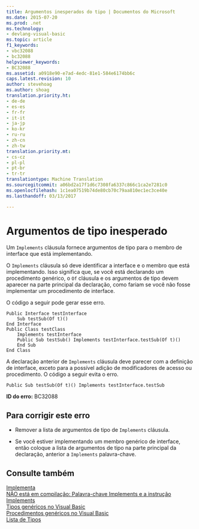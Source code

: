 ```yaml
---
title: Argumentos inesperados do tipo | Documentos do Microsoft
ms.date: 2015-07-20
ms.prod: .net
ms.technology:
- devlang-visual-basic
ms.topic: article
f1_keywords:
- vbc32088
- bc32088
helpviewer_keywords:
- BC32088
ms.assetid: a0918e90-e7ad-4edc-81e1-584e6174bb6c
caps.latest.revision: 10
author: stevehoag
ms.author: shoag
translation.priority.ht:
- de-de
- es-es
- fr-fr
- it-it
- ja-jp
- ko-kr
- ru-ru
- zh-cn
- zh-tw
translation.priority.mt:
- cs-cz
- pl-pl
- pt-br
- tr-tr
translationtype: Machine Translation
ms.sourcegitcommit: a06bd2a17f1d6c7308fa6337c866c1ca2e7281c0
ms.openlocfilehash: 1c1ea07519b74de80cb70c79aa810ec1ec3ce40e
ms.lasthandoff: 03/13/2017

---
```

# <a name="type-arguments-unexpected"></a>Argumentos de tipo inesperado
Um `Implements` cláusula fornece argumentos de tipo para o membro de interface que está implementando.  
  
 O `Implements` cláusula só deve identificar a interface e o membro que está implementando. Isso significa que, se você está declarando um procedimento genérico, o `Of` cláusula e os argumentos de tipo devem aparecer na parte principal da declaração, como fariam se você não fosse implementar um procedimento de interface.  
  
 O código a seguir pode gerar esse erro.  
  
```  
Public Interface testInterface  
    Sub testSub(Of t)()  
End Interface  
Public Class testClass  
    Implements testInterface  
    Public Sub testSub() Implements testInterface.testSub(Of t)()  
    End Sub  
End Class  
```  
  
 A declaração anterior de `Implements` cláusula deve parecer com a definição de interface, exceto para a possível adição de modificadores de acesso ou procedimento. O código a seguir evita o erro.  
  
```  
Public Sub testSub(Of t)() Implements testInterface.testSub  
```  
  
 **ID do erro:** BC32088  
  
## <a name="to-correct-this-error"></a>Para corrigir este erro  
  
-   Remover a lista de argumentos de tipo de `Implements` cláusula.  
  
-   Se você estiver implementando um membro genérico de interface, então coloque a lista de argumentos de tipo na parte principal da declaração, anterior a `Implements` palavra-chave.  
  
## <a name="see-also"></a>Consulte também  
 [Implementa](../../visual-basic/language-reference/statements/implements-clause.md)   
 [NÃO está em compilação: Palavra-chave Implements e a instrução Implements](http://msdn.microsoft.com/en-us/b96560f7-6413-480f-a1e2-f80253bab5be)   
 [Tipos genéricos no Visual Basic](../../visual-basic/programming-guide/language-features/data-types/generic-types.md)   
 [Procedimentos genéricos no Visual Basic](../../visual-basic/programming-guide/language-features/data-types/generic-procedures.md)   
 [Lista de Tipos](../../visual-basic/language-reference/statements/type-list.md)
